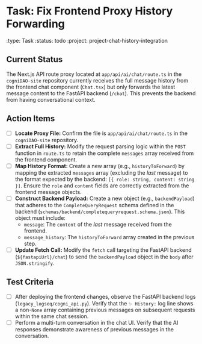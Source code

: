 # Task: Fix Frontend Proxy History Forwarding
:type: Task
:status: todo
:project: project-chat-history-integration

## Current Status
The Next.js API route proxy located at `app/api/ai/chat/route.ts` in the `cogniDAO-site` repository currently receives the full message history from the frontend chat component (`Chat.tsx`) but only forwards the latest message content to the FastAPI backend (`/chat`). This prevents the backend from having conversational context.

## Action Items
- [ ] **Locate Proxy File:** Confirm the file is `app/api/ai/chat/route.ts` in the `cogniDAO-site` repository.
- [ ] **Extract Full History:** Modify the request parsing logic within the `POST` function in `route.ts` to retain the complete `messages` array received from the frontend component.
- [ ] **Map History Format:** Create a new array (e.g., `historyToForward`) by mapping the extracted `messages` array (excluding the *last* message) to the format expected by the backend: `[{ role: string, content: string }]`. Ensure the `role` and `content` fields are correctly extracted from the frontend message objects.
- [ ] **Construct Backend Payload:** Create a new object (e.g., `backendPayload`) that adheres to the `CompleteQueryRequest` schema defined in the backend (`schemas/backend/completequeryrequest.schema.json`). This object must include:
    - `message`: The `content` of the *last* message received from the frontend.
    - `message_history`: The `historyToForward` array created in the previous step.
- [ ] **Update Fetch Call:** Modify the `fetch` call targeting the FastAPI backend (`${fastapiUrl}/chat`) to send the `backendPayload` object in the `body` after `JSON.stringify`.

## Test Criteria
- [ ] After deploying the frontend changes, observe the FastAPI backend logs (`legacy_logseq/cogni_api.py`). Verify that the `✨ History:` log line shows a non-`None` array containing previous messages on subsequent requests within the same chat session.
- [ ] Perform a multi-turn conversation in the chat UI. Verify that the AI responses demonstrate awareness of previous messages in the conversation. 